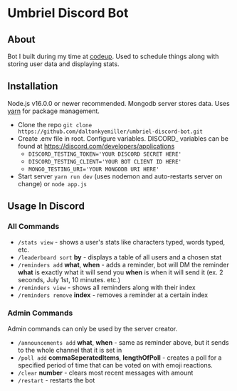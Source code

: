 # Umbriel Discord Bot

## About

Bot I built during my time at [codeup](https://codeup.com/). Used to schedule things along with storing user data and
displaying stats.

## Installation

Node.js v16.0.0 or newer recommended. Mongodb server stores data.
Uses [yarn](https://classic.yarnpkg.com/lang/en/docs/install) for package management.

- Clone the repo
  `git clone https://github.com/daltonkyemiller/umbriel-discord-bot.git`
- Create .env file in root. Configure variables. DISCORD_ variables can be found
  at https://discord.com/developers/applications
    - `DISCORD_TESTING_TOKEN='YOUR DISCORD SECRET HERE'`
    - `DISCORD_TESTING_CLIENT='YOUR BOT CLIENT ID HERE'`
    - `MONGO_TESTING_URI='YOUR MONGODB URI HERE'`
- Start server
  `yarn run dev` (uses nodemon and auto-restarts server on change)
  or
  `node app.js`

## Usage In Discord

### All Commands

- `/stats view` - shows a user's stats like characters typed, words typed, etc.
- `/leaderboard sort` **by** - displays a table of all users and a chosen stat
- `/reminders add` **what**, **when** - adds a reminder, bot will DM the reminder **what** is exactly what it will send
  you **when** is when it will send it (ex. 2 seconds, July 1st, 10 minutes. etc.)
- `/reminders view` - shows all reminders along with their index
- `/reminders remove` **index** - removes a reminder at a certain index

### Admin Commands

Admin commands can only be used by the server creator.

- `/announcements add` **what**, **when** - same as reminder above, but it sends to the whole channel that it is set in
- `/poll add` **commaSeperatedItems**, **lengthOfPoll** - creates a poll for a specified period of time that can be
  voted on with emoji reactions.
- `/clear` **number** - clears most recent messages with amount
- `/restart` - restarts the bot
